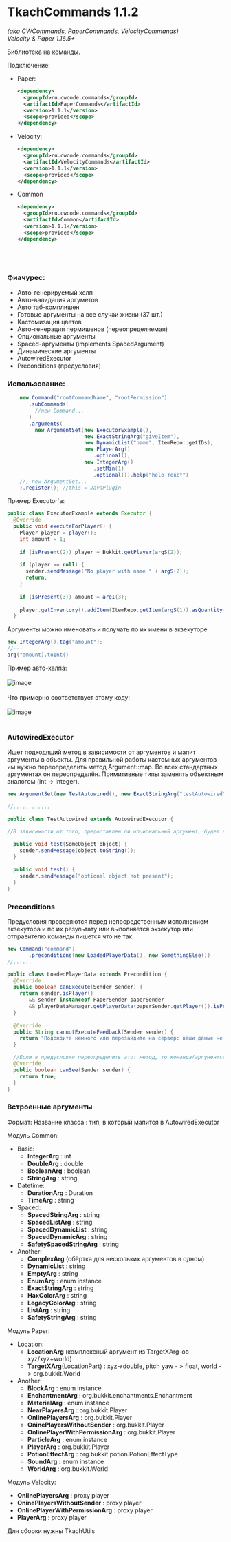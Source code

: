 # TkachCommands 1.1.2
 _(aka CWCommands, PaperCommands, VelocityCommands)_\
_Velocity & Paper 1.16.5+_

Библиотека на команды.

Подключение:
* Paper:
  ```xml
  <dependency>
    <groupId>ru.cwcode.commands</groupId>
    <artifactId>PaperCommands</artifactId>
    <version>1.1.1</version>
    <scope>provided</scope>
  </dependency>
  ```
* Velocity:
  ```xml
  <dependency>
    <groupId>ru.cwcode.commands</groupId>
    <artifactId>VelocityCommands</artifactId>
    <version>1.1.1</version>
    <scope>provided</scope>
  </dependency>
  ```
* Common
  ```xml
  <dependency>
    <groupId>ru.cwcode.commands</groupId>
    <artifactId>Common</artifactId>
    <version>1.1.1</version>
    <scope>provided</scope>
  </dependency>
  ```

<br><br>

### Фиачурес:
- Авто-генерируемый хелп
- Авто-валидация аргуметов
- Авто таб-комплишен
- Готовые аргументы на все случаи жизни (37 шт.)
- Кастомизация цветов
- Авто-генерация пермишенов (переопределяемая)
- Опциональные аргументы
- Spaced-аргументы (implements SpacedArgument)
- Динамические аргументы
- AutowiredExecutor
- Preconditions (предусловия)

### Использование:
```java
    new Command("rootCommandName", "rootPermission")
       .subCommands(
         //new Command...
       )
       .arguments(
         new ArgumentSet(new ExecutorExample(),
                         new ExactStringArg("giveItem"),
                         new DynamicList("name", ItemRepo::getIDs),
                         new PlayerArg()
                            .optional(),
                         new IntegerArg()
                            .setMin(1)
                            .optional()).help("help текст")
    //, new ArgumentSet...
    ).register(); //this = JavaPlugin
```

Пример Executor`a:
```java
public class ExecutorExample extends Executor {
  @Override
  public void executeForPlayer() {
    Player player = player();
    int amount = 1;
    
    if (isPresent(2)) player = Bukkit.getPlayer(argS(2));
    
    if (player == null) {
      sender.sendMessage("No player with name " + argS(2));
      return;
    }
    
    if (isPresent(3)) amount = argI(3);
    
    player.getInventory().addItem(ItemRepo.getItem(argS(1)).asQuantity(amount));
  }
```
Аргументы можно именовать и получать по их имени в экзекуторе
```java
new IntegerArg().tag("amount");
//---
arg("amount).toInt()
```

Пример авто-хелпа:
<br><br>
![image](https://github.com/KamikotoTkach/TkachCommands/assets/110531613/bc1b3be2-f4f2-44a5-8677-cdee313e8a6d)
<br><br>
Что примерно соответствует этому коду: 
<br><br>
![image](https://github.com/KamikotoTkach/TkachCommands/assets/110531613/1fc3f972-0b54-4473-88ae-ac5bd84cbc12)
<br><br>

### AutowiredExecutor
Ищет подходящий метод в зависимости от аргументов и мапит аргументы в объекты. Для правильной работы кастомных аргументов им нужно переопределить метод Argument::map. Во всех стандартных аргументах он переопределён. Примитивные типы заменять объектным аналогом (int -> Integer).

```java
new ArgumentSet(new TestAutowired(), new ExactStringArg("testAutowired"), new SomeObjectArg().optional())

//............

public class TestAutowired extends AutowiredExecutor {

//В зависимости от того, предоставлен ли опциональный аргумент, будет выбран подходящий метод:

  public void test(SomeObject object) {
    sender.sendMessage(object.toString());
  }
  
  public void test() {
    sender.sendMessage("optional object not present");
  }
}

```

### Preconditions
Предусловия проверяются перед непосредственным исполнением экзекутора и по их результату или выполняется экзекутор или отправителю команды пишется что не так

```java
new Command("command")
       .preconditions(new LoadedPlayerData(), new SomethingElse())
//......

public class LoadedPlayerData extends Precondition {
  @Override
  public boolean canExecute(Sender sender) {
    return sender.isPlayer()
       && sender instanceof PaperSender paperSender
       && playerDataManager.getPlayerData(paperSender.getPlayer()).isPresent();
  }
  
  @Override
  public String cannotExecuteFeedback(Sender sender) {
    return "Подождите немного или перезайдите на сервер: ваши даные не удалось загрузить";
  }

  //Если в предусловии переопределить этот метод, то команда/аргументсет, если не доступен игроку, будет исключён из списка досупных для игрока в принципе
  @Override
  public boolean canSee(Sender sender) {
    return true;
  }
}

```

### Встроенные аргументы
Формат: Название класса : тип, в который мапится в AutowiredExecutor

Модуль Common:
  * Basic:
    - **IntegerArg** : int
    - **DoubleArg** : double
    - **BooleanArg** : boolean 
    - **StringArg** : string
  * Datetime:
    - **DurationArg** : Duration
    - **TimeArg** : string
  * Spaced:
    - **SpacedStringArg** : string
    - **SpacedListArg** : string
    - **SpacedDynamicList** : string
    - **SpacedDynamicArg** : string
    - **SafetySpacedStringArg** : string
  * Another:
    - **ComplexArg** (обёртка для нескольких аргументов в одном)
    - **DynamicList** : string
    - **EmptyArg** : string
    - **EnumArg** : enum instance
    - **ExactStringArg** : string
    - **HaxColorArg** : string
    - **LegacyColorArg** : string
    - **ListArg** : string
    - **SafetyStringArg** : string

Модуль Paper:
  * Location:
    - **LocationArg** (комплексный аргумент из TargetXArg-ов xyz/xyz+world)
    - **TargetXArg**(LocationPart) : xyz->double, pitch yaw - > float, world -> org.bukkit.World
  * Another:
    - **BlockArg** : enum instance
    - **EnchantmentArg** : org.bukkit.enchantments.Enchantment
    - **MaterialArg** : enum instance
    - **NearPlayersArg** : org.bukkit.Player
    - **OnlinePlayersArg** : org.bukkit.Player
    - **OninePlayersWithoutSender** : org.bukkit.Player
    - **OnlinePlayerWithPermissionArg** : org.bukkit.Player
    - **ParticleArg** : enum instance
    - **PlayerArg** : org.bukkit.Player
    - **PotionEffectArg** : org.bukkit.potion.PotionEffectType
    - **SoundArg** : enum instance
    - **WorldArg** : org.bukkit.World

Модуль Velocity:
- **OnlinePlayersArg** : proxy player 
- **OninePlayersWithoutSender** : proxy player
- **OnlinePlayerWithPermissionArg** : proxy player
- **PlayerArg** : proxy player

Для сборки нужны TkachUtils
